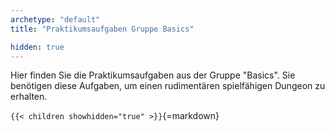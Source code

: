 ```yaml
---
archetype: "default"
title: "Praktikumsaufgaben Gruppe Basics"

hidden: true
---
```



Hier finden Sie die Praktikumsaufgaben aus der Gruppe "Basics". Sie benötigen diese Aufgaben,
um einen rudimentären spielfähigen Dungeon zu erhalten.


`{{< children showhidden="true" >}}`{=markdown}

